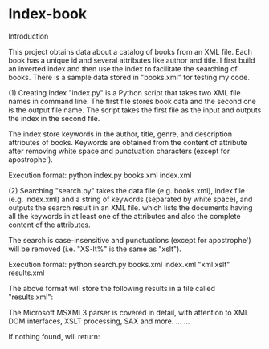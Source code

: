 # Index-book

Introduction

This project obtains data about a catalog of books from an XML file. Each book has a unique id and several attributes like author and title. I first build an inverted index and then use the index to facilitate the searching of books. There is a sample data stored in "books.xml" for testing my code.

(1) Creating Index
"index.py" is a Python script that takes two XML file names in command line. The first file stores book data and the second one is the output file name. The script takes the first file as the input and outputs the index in the second file.

The index store keywords in the author, title, genre, and description attributes of books. Keywords are obtained from the content of attribute after removing white space and punctuation characters (except for apostrophe').

Execution format: python index.py books.xml index.xml

(2) Searching
"search.py" takes the data file (e.g. books.xml), index file (e.g. index.xml) and a string of keywords (separated by white space), and outputs the search result in an XML file. which lists the documents having all the keywords in at least one of the attributes and also the complete content of the attributes.

The search is case-insensitive and punctuations (except for apostrophe') will be removed (i.e. "XS-lt%" is the same as "xslt").

Execution format: python search.py books.xml index.xml "xml xslt" results.xml

The above format will store the following results in a file called "results.xml":

<results>
	<book id="bk111">
		<description>The Microsoft MSXML3 parser is covered in detail, with
					attention to XML DOM interfaces, XSLT processing, SAX and
					more.</description>
	</book>
	<book id="xxx"> … </book>
	…
</results>

If nothing found, will return:

<results/>

